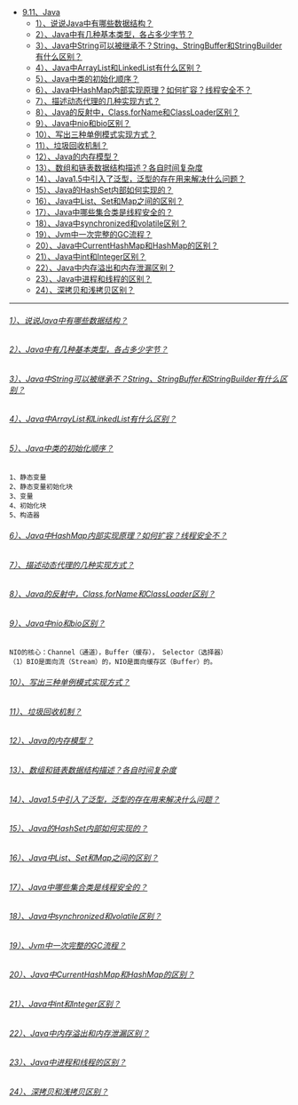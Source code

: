 * [9.11、Java](bigdata-project/src/main/doc/java.md)
    - [1）、说说Java中有哪些数据结构？]()
    - [2）、Java中有几种基本类型，各占多少字节？]()
    - [3）、Java中String可以被继承不？String、StringBuffer和StringBuilder有什么区别？]()
    - [4）、Java中ArrayList和LinkedList有什么区别？]()
    - [5）、Java中类的初始化顺序？]()
    - [6）、Java中HashMap内部实现原理？如何扩容？线程安全不？]()
    - [7）、描述动态代理的几种实现方式？]()
    - [8）、Java的反射中，Class.forName和ClassLoader区别？]()
    - [9）、Java中nio和bio区别？]()
    - [10）、写出三种单例模式实现方式？]()
    - [11）、垃圾回收机制？]()
    - [12）、Java的内存模型？]()
    - [13）、数组和链表数据结构描述？各自时间复杂度]()
    - [14）、Java1.5中引入了泛型，泛型的存在用来解决什么问题？]()
    - [15）、Java的HashSet内部如何实现的？]()
    - [16）、Java中List、Set和Map之间的区别？]()
    - [17）、Java中哪些集合类是线程安全的？]()
    - [18）、Java中synchronized和volatile区别？]()
    - [19）、Jvm中一次完整的GC流程？]()
    - [20）、Java中CurrentHashMap和HashMap的区别？]()
    - [21）、Java中int和Integer区别？]()
    - [22）、Java中内存溢出和内存泄漏区别？]()
    - [23）、Java中进程和线程的区别？]()
    - [24）、深拷贝和浅拷贝区别？]()
---
###### [1）、说说Java中有哪些数据结构？]()
###### [2）、Java中有几种基本类型，各占多少字节？]()
###### [3）、Java中String可以被继承不？String、StringBuffer和StringBuilder有什么区别？]()
###### [4）、Java中ArrayList和LinkedList有什么区别？]()
###### [5）、Java中类的初始化顺序？]()
    1、静态变量
    2、静态变量初始化块
    3、变量
    4、初始化块
    5、构造器

###### [6）、Java中HashMap内部实现原理？如何扩容？线程安全不？]()
###### [7）、描述动态代理的几种实现方式？]()
###### [8）、Java的反射中，Class.forName和ClassLoader区别？]()
###### [9）、Java中nio和bio区别？]()
    NIO的核心：Channel（通道），Buffer（缓存）， Selector（选择器）
    （1）BIO是面向流（Stream）的，NIO是面向缓存区（Buffer）的。


###### [10）、写出三种单例模式实现方式？]()


###### [11）、垃圾回收机制？]()


###### [12）、Java的内存模型？]()


###### [13）、数组和链表数据结构描述？各自时间复杂度]()


###### [14）、Java1.5中引入了泛型，泛型的存在用来解决什么问题？]()
###### [15）、Java的HashSet内部如何实现的？]()
###### [16）、Java中List、Set和Map之间的区别？]()
###### [17）、Java中哪些集合类是线程安全的？]()
###### [18）、Java中synchronized和volatile区别？]()
###### [19）、Jvm中一次完整的GC流程？]()
###### [20）、Java中CurrentHashMap和HashMap的区别？]()
###### [21）、Java中int和Integer区别？]()
###### [22）、Java中内存溢出和内存泄漏区别？]()
###### [23）、Java中进程和线程的区别？]()
###### [24）、深拷贝和浅拷贝区别？]()

